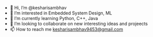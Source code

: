 - 👋 Hi, I’m @kesharisambhav
- 👀 I’m interested in Embedded System Design, ML
- 🌱 I’m currently learning Python, C++, Java
- 💞️ I’m looking to collaborate on new interesting ideas and projeects
- 📫 How to reach me kesharisambhav9453@gmail.com

<!---
kesharisambhav/kesharisambhav is a ✨ special ✨ repository because its `README.md` (this file) appears on your GitHub profile.
You can click the Preview link to take a look at your changes.
--->
